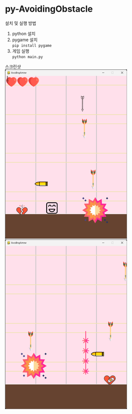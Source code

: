 # py-AvoidingObstacle

설치 및 실행 방법
1. python 설치
1. pygame 설치  
`pip install pygame`
1. 게임 실행  
`python main.py`

스크린샷  
<img src="desc/screenshot1.png" width="400px">
<img src="desc/screenshot2.png" width="400px">
